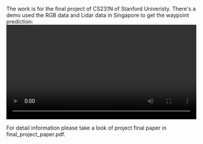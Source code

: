 The work is for the final project of CS231N of Stanford Univeristy.
There's a demo used the RGB data and Lidar data in Singapore to get the waypoint prediction:
<video src="[./video.mp4](https://github.com/ziyu0425/Transfuser/blob/main/video.mp4)" controls="controls" width="500px"></video>

For detail information please take a look of project final paper in final_project_paper.pdf.


